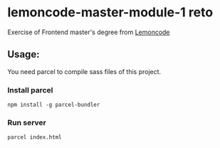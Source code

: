 # lemoncode-master-module-1 reto

Exercise of Frontend master's degree from [Lemoncode](https://lemoncode.net/)

## Usage: 

You need parcel to compile sass files of this project.

### Install parcel

```npm install -g parcel-bundler```

### Run server

```parcel index.html```
